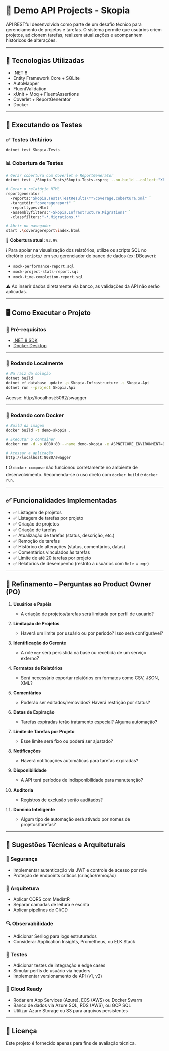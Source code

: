# 🚀 Demo API Projects - Skopia

API RESTful desenvolvida como parte de um desafio técnico para gerenciamento de projetos e tarefas. O sistema permite que usuários criem projetos, adicionem tarefas, realizem atualizações e acompanhem históricos de alterações.

---

## 🧰 Tecnologias Utilizadas

- .NET 8
- Entity Framework Core + SQLite
- AutoMapper
- FluentValidation
- xUnit + Moq + FluentAssertions
- Coverlet + ReportGenerator
- Docker

---

## 🧪 Executando os Testes

### ✅ Testes Unitários

```bash
dotnet test Skopia.Tests
```

### 📊 Cobertura de Testes

```bash
# Gerar cobertura com Coverlet e ReportGenerator
dotnet test ./Skopia.Tests/Skopia.Tests.csproj --no-build --collect:"XPlat Code Coverage"

# Gerar o relatório HTML
reportgenerator `
  -reports:"Skopia.Tests\TestResults\**\coverage.cobertura.xml" `
  -targetdir:"coveragereport" `
  -reporttypes:Html `
  -assemblyfilters:"-Skopia.Infrastructure.Migrations" `
  -classfilters:"-*.Migrations.*"

# Abrir no navegador
start .\coveragereport\index.html
```

🎯 **Cobertura atual:** `93.9%`

ℹ️ Para apoiar na visualização dos relatórios, utilize os scripts SQL no diretório `scripts/` em seu gerenciador de banco de dados (ex: DBeaver):

- `mock-performance-report.sql`
- `mock-project-stats-report.sql`
- `mock-time-completion-report.sql`

⚠️ Ao inserir dados diretamente via banco, as validações da API não serão aplicadas.

---

## 🖥️ Como Executar o Projeto

### 🧩 Pré-requisitos

- [.NET 8 SDK](https://dotnet.microsoft.com/download)
- [Docker Desktop](https://www.docker.com/products/docker-desktop)

---

### 🔧 Rodando Localmente

```bash
# Na raiz da solução
dotnet build
dotnet ef database update -p Skopia.Infrastructure -s Skopia.Api
dotnet run --project Skopia.Api
```

Acesse: http://localhost:5062/swagger

---

### 🐳 Rodando com Docker

```bash
# Build da imagem
docker build -t demo-skopia .

# Executar o container
docker run -d -p 8080:80 --name demo-skopia -e ASPNETCORE_ENVIRONMENT=Development demo-skopia

# Acessar a aplicação
http://localhost:8080/swagger
```

❗ O `docker compose` não funcionou corretamente no ambiente de desenvolvimento. Recomenda-se o uso direto com `docker build` e `docker run`.

---

## ✅ Funcionalidades Implementadas

- ✅ Listagem de projetos
- ✅ Listagem de tarefas por projeto
- ✅ Criação de projetos
- ✅ Criação de tarefas
- ✅ Atualização de tarefas (status, descrição, etc.)
- ✅ Remoção de tarefas
- ✅ Histórico de alterações (status, comentários, datas)
- ✅ Comentários vinculados às tarefas
- ✅ Limite de até 20 tarefas por projeto
- ✅ Relatórios de desempenho (restrito a usuários com `Role = mgr`)

---

## 🧠 Refinamento – Perguntas ao Product Owner (PO)

1. **Usuários e Papéis**
   - A criação de projetos/tarefas será limitada por perfil de usuário?

2. **Limitação de Projetos**
   - Haverá um limite por usuário ou por período? Isso será configurável?

3. **Identificação do Gerente**
   - A role `mgr` será persistida na base ou recebida de um serviço externo?

4. **Formatos de Relatórios**
   - Será necessário exportar relatórios em formatos como CSV, JSON, XML?

5. **Comentários**
   - Poderão ser editados/removidos? Haverá restrição por status?

6. **Datas de Expiração**
   - Tarefas expiradas terão tratamento especial? Alguma automação?

7. **Limite de Tarefas por Projeto**
   - Esse limite será fixo ou poderá ser ajustado?

8. **Notificações**
   - Haverá notificações automáticas para tarefas expiradas?

9. **Disponibilidade**
   - A API terá períodos de indisponibilidade para manutenção?

10. **Auditoria**
    - Registros de exclusão serão auditados?

11. **Domínio Inteligente**
    - Algum tipo de automação será ativado por nomes de projetos/tarefas?

---

## 🔧 Sugestões Técnicas e Arquiteturais

### 🔐 Segurança

- Implementar autenticação via JWT e controle de acesso por role
- Proteção de endpoints críticos (criação/remoção)

### 🧱 Arquitetura

- Aplicar CQRS com MediatR
- Separar camadas de leitura e escrita
- Aplicar pipelines de CI/CD

### 🔍 Observabilidade

- Adicionar Serilog para logs estruturados
- Considerar Application Insights, Prometheus, ou ELK Stack

### 🧪 Testes

- Adicionar testes de integração e edge cases
- Simular perfis de usuário via headers
- Implementar versionamento de API (v1, v2)

### 🚀 Cloud Ready

- Rodar em App Services (Azure), ECS (AWS) ou Docker Swarm
- Banco de dados via Azure SQL, RDS (AWS), ou GCP SQL
- Utilizar Azure Storage ou S3 para arquivos persistentes

---

## 📄 Licença

Este projeto é fornecido apenas para fins de avaliação técnica.